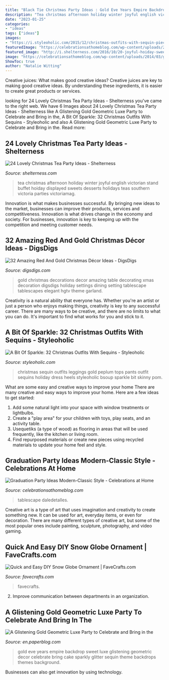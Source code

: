 ```yaml
---
title: "Black Tie Christmas Party Ideas : Gold Eve Years Empire Backdrop Sweet Luxe Glistening Geometric Decor Celebrate Bring Cake Sparkly Glitter Sequin Theme Backdrops Themes Background"
description: "Tea christmas afternoon holiday winter joyful english victorian stand buffet hoiday displayed sweets desserts holidays teas southern victoria parties victoriamag"
date: "2023-01-25"
categories:
- "ideas"
tags: ["ideas"]
images:
- "https://i.styleoholic.com/2015/12/christmas-outfits-with-sequin-pieces-15.jpg"
featuredImage: "https://celebrationsathomeblog.com/wp-content/uploads/2014/03/graduation-party-place-setting.jpg"
featured_image: "http://i.shelterness.com/2016/10/20-joyful-hoiday-sweets-stand-and-desserts-displayed.jpg"
image: "https://celebrationsathomeblog.com/wp-content/uploads/2014/03/graduation-party-place-setting.jpg"
ShowToc: true
author: "Natalie Witting"
---
```



Creative juices: What makes good creative ideas?
Creative juices are key to making good creative ideas. By understanding these ingredients, it is easier to create great products or services.

	

		
looking for 24 Lovely Christmas Tea Party Ideas - Shelterness you've came to the right web. We have 6 Images about 24 Lovely Christmas Tea Party Ideas - Shelterness like A Glistening Gold Geometric Luxe Party to Celebrate and Bring in the, A Bit Of Sparkle: 32 Christmas Outfits With Sequins - Styleoholic and also A Glistening Gold Geometric Luxe Party to Celebrate and Bring in the. Read more:
		
    
## 24 Lovely Christmas Tea Party Ideas - Shelterness

<img loading=lazy src="http://i.shelterness.com/2016/10/20-joyful-hoiday-sweets-stand-and-desserts-displayed.jpg" onerror="this.onerror=null;this.src='https://tse2.mm.bing.net/th?id=OIP.SDiTUWRMkUeewWkQN0ZArwHaLG&amp;pid=15.1';" alt="24 Lovely Christmas Tea Party Ideas - Shelterness">

_Source: shelterness.com_

>tea christmas afternoon holiday winter joyful english victorian stand buffet hoiday displayed sweets desserts holidays teas southern victoria parties victoriamag. 

	

Innovation is what makes businesses successful. By bringing new ideas to the market, businesses can improve their products, services and competitiveness. Innovation is what drives change in the economy and society. For businesses, innovation is key to keeping up with the competition and meeting customer needs.

    
## 32 Amazing Red And Gold Christmas Décor Ideas - DigsDigs

<img loading=lazy src="http://www.digsdigs.com/photos/amazing-red-and-gold-christmas-decor-ideas-6-554x739.jpg" onerror="this.onerror=null;this.src='https://tse1.mm.bing.net/th?id=OIP.GCdySsqeh5ZeXjCvhSlsEAHaJ4&amp;pid=15.1';" alt="32 Amazing Red And Gold Christmas Décor Ideas - DigsDigs">

_Source: digsdigs.com_

>gold christmas decorations decor amazing table decorating xmas decoration digsdigs holiday settings dining setting tablescape tablescapes elegant hgtv theme garland. 

	

Creativity is a natural ability that everyone has. Whether you're an artist or just a person who enjoys making things, creativity is key to any successful career. There are many ways to be creative, and there are no limits to what you can do. It's important to find what works for you and stick to it.

    
## A Bit Of Sparkle: 32 Christmas Outfits With Sequins - Styleoholic

<img loading=lazy src="https://i.styleoholic.com/2015/12/christmas-outfits-with-sequin-pieces-15.jpg" onerror="this.onerror=null;this.src='https://tse1.mm.bing.net/th?id=OIP.gC_zVOX6jjc879xPCXOemQHaLH&amp;pid=15.1';" alt="A Bit Of Sparkle: 32 Christmas Outfits With Sequins - Styleoholic">

_Source: styleoholic.com_

>christmas sequin outfits leggings gold peplum tops pants outfit sequins holiday dress heels styleoholic bsoup sparkle bit skinny pom. 

	

What are some easy and creative ways to improve your home
There are many creative and easy ways to improve your home. Here are a few ideas to get started: 
1. Add some natural light into your space with window treatments or lightbulbs. 
2. Create a "play area" for your children with toys, play seats, and an activity table. 
3. Usequetiks (a type of wood) as flooring in areas that will be used frequently, like the kitchen or living room. 
4. Find repurposed materials or create new pieces using recycled materials to update your home feel and style.

    
## Graduation Party Ideas Modern-Classic Style - Celebrations At Home

<img loading=lazy src="https://celebrationsathomeblog.com/wp-content/uploads/2014/03/graduation-party-place-setting.jpg" onerror="this.onerror=null;this.src='https://tse1.mm.bing.net/th?id=OIP.D3h_7EVmvkXWdI-H5QriIgHaKy&amp;pid=15.1';" alt="Graduation Party Ideas Modern-Classic Style - Celebrations at Home">

_Source: celebrationsathomeblog.com_

>tablescape daledetalles. 

	

Creative art is a type of art that uses imagination and creativity to create something new. It can be used for art, everyday items, or even for decoration. There are many different types of creative art, but some of the most popular ones include painting, sculpture, photography, and video gaming.

    
## Quick And Easy DIY Snow Globe Ornament | FaveCrafts.com

<img loading=lazy src="http://irepo.primecp.com/2017/08/345394/Quick-and-Easy-DIY-Snow-Globe-Ornament_ExtraLarge1000_ID-2408186.jpg?v=2408186" onerror="this.onerror=null;this.src='https://tse1.mm.bing.net/th?id=OIP.lTYjF7w8TWakH73-7-bijQHaLF&amp;pid=15.1';" alt="Quick and Easy DIY Snow Globe Ornament | FaveCrafts.com">

_Source: favecrafts.com_

>favecrafts. 

	

2. Improve communication between departments in an organization.

    
## A Glistening Gold Geometric Luxe Party To Celebrate And Bring In The

<img loading=lazy src="https://m5.paperblog.com/i/74/746516/a-glistening-gold-geometric-luxe-party-to-cel-L-2DJgiu.jpeg" onerror="this.onerror=null;this.src='https://tse2.mm.bing.net/th?id=OIP.lFwVJV84C1j9bBntq0Rq1wAAAA&amp;pid=15.1';" alt="A Glistening Gold Geometric Luxe Party to Celebrate and Bring in the">

_Source: en.paperblog.com_

>gold eve years empire backdrop sweet luxe glistening geometric decor celebrate bring cake sparkly glitter sequin theme backdrops themes background. 

	

Businesses can also get innovation by using technology.

